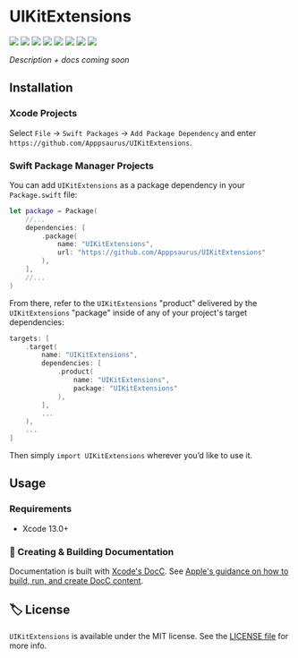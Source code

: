# UIKitExtensions

<!-- Header Logo -->

<!-- <div align="center">
   <img width="600px" src="./Extras/banner-logo.png" alt="Banner Logo">
</div> -->


<!-- Badges -->

<p>
    <img src="https://img.shields.io/badge/Swift-5.5-F06C33.svg" />
    <img src="https://img.shields.io/badge/iOS-10.0+-865EFC.svg" />
    <img src="https://img.shields.io/badge/iPadOS-15.0+-F65EFC.svg" />
<!--     <img src="https://img.shields.io/badge/macOS-12.0+-179AC8.svg" /> -->
    <img src="https://img.shields.io/badge/tvOS-15.0+-41465B.svg" />
    <img src="https://img.shields.io/badge/watchOS-8.0+-1FD67A.svg" />
    <img src="https://img.shields.io/badge/License-MIT-blue.svg" />
    <img src="https://github.com/Apppsaurus/UIKitExtensions/workflows/Build%20&%20Test/badge.svg" />
    <a href="https://github.com/apple/swift-package-manager">
      <img src="https://img.shields.io/badge/spm-compatible-brightgreen.svg?style=flat" />
    </a>
</p>


<p align="center">

_Description + docs coming soon_

<p />


## Installation

### Xcode Projects

Select `File` -> `Swift Packages` -> `Add Package Dependency` and enter `https://github.com/Apppsaurus/UIKitExtensions`.


### Swift Package Manager Projects

You can add `UIKitExtensions` as a package dependency in your `Package.swift` file:

```swift
let package = Package(
    //...
    dependencies: [
        .package(
            name: "UIKitExtensions",
            url: "https://github.com/Apppsaurus/UIKitExtensions"
        ),
    ],
    //...
)
```


<!-- 🔑 UNCOMMENT THE INSTRUCTIONS BELOW IF THE GITHUB REPO NAME MATCHES THE LIBRARY NAME 👇 -->

<!-- From there, refer to `UIKitExtensions` as a "target dependency" in any of _your_ package's targets that need it.

```swift
targets: [
    .target(
        name: "UIKitExtensions",
        dependencies: [
          "UIKitExtensions",
        ],
        ...
    ),
    ...
]
``` -->

<!-- 🔑 UNCOMMENT THE INSTRUCTIONS BELOW IF THE GITHUB REPO NAME DOESN'T MATCH THE LIBRARY NAME 👇 -->

From there, refer to the `UIKitExtensions` "product" delivered by the `UIKitExtensions` "package" inside of any of your project's target dependencies:

```swift
targets: [
    .target(
        name: "UIKitExtensions",
        dependencies: [
            .product(
                name: "UIKitExtensions",
                package: "UIKitExtensions"
            ),
        ],
        ...
    ),
    ...
]
```

<!-- Proceed from above choice accordingly (and delete this comment) -->

Then simply `import UIKitExtensions` wherever you’d like to use it.


<!--
    🔑 UNCOMMENT THE INSTRUCTIONS BELOW IF USING THE `@_exported` feature
    might be handy. 👇
-->

<!-- **📝 Note:** To make the library available to your entire project, you could also leverage the [functionality of the `@_exported` keyword](https://forums.swift.org/t/package-manager-exported-dependencies/11615) by placing the following line somewhere at the top level of your project:

```swift
@_exported import UIKitExtensions
``` -->


## Usage


### Requirements

- Xcode 13.0+


### 📜 Creating & Building Documentation

Documentation is built with [Xcode's DocC](https://developer.apple.com/documentation/docc). See [Apple's guidance on how to build, run, and create DocC content](https://developer.apple.com/documentation/docc/api-reference-syntax).


## 🏷 License

`UIKitExtensions` is available under the MIT license. See the [LICENSE file](./LICENSE) for more info.
